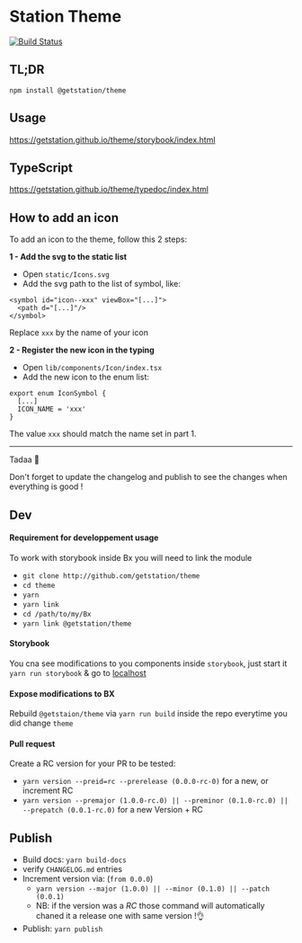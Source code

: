 # Station Theme
[![Build Status](https://travis-ci.com/getstation/theme.svg?branch=master)](https://travis-ci.com/getstation/theme)

## TL;DR

```
npm install @getstation/theme
```

## Usage
https://getstation.github.io/theme/storybook/index.html

## TypeScript
https://getstation.github.io/theme/typedoc/index.html

## How to add an icon
To add an icon to the theme, follow this 2 steps:

**1 - Add the svg to the static list**
- Open `static/Icons.svg`
- Add the svg path to the list of symbol, like:
```
<symbol id="icon--xxx" viewBox="[...]">
  <path d="[...]"/>
</symbol>
```
Replace `xxx` by the name of your icon

**2 - Register the new icon in the typing**
- Open `lib/components/Icon/index.tsx`
- Add the new icon to the enum list:
```
export enum IconSymbol {
  [...]
  ICON_NAME = 'xxx'
}
```
The value `xxx` should match the name set in part 1.

---
Tadaa 🎉

Don't forget to update the changelog and publish to see the changes when everything is good !

## Dev

#### Requirement for developpement usage

To work with storybook inside Bx you will need to link the module 

- `git clone http://github.com/getstation/theme`
- `cd theme`
- `yarn`
- `yarn link`
- `cd /path/to/my/Bx`
- `yarn link @getstation/theme`

#### Storybook

You cna see modifications to you components inside `storybook`, just start it `yarn run storybook` & go to [localhost](http://localhost:6006)


#### Expose modifications to BX

Rebuild `@getstaion/theme` via `yarn run build` inside the repo everytime you did change `theme` 

#### Pull request

Create a RC version for your PR to be tested:

- `yarn version --preid=rc --prerelease (0.0.0-rc-0)` for a new, or increment RC
- `yarn version --premajor (1.0.0-rc.0) || --preminor (0.1.0-rc.0) || --prepatch (0.0.1-rc.0)` for a new Version + RC


## Publish
- Build docs: `yarn build-docs`
- verify `CHANGELOG.md` entries
- Increment version via: (`from 0.0.0`)
  - `yarn version --major (1.0.0) || --minor (0.1.0) || --patch (0.0.1)`
  - NB: if the version was a *RC* those command will automatically chaned it a release one with same version !👌
- Publish: `yarn publish`